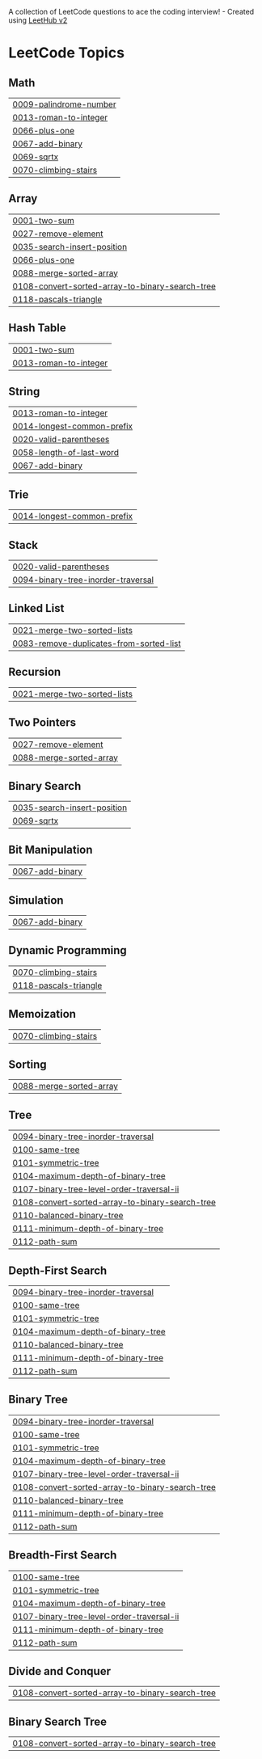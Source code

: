 A collection of LeetCode questions to ace the coding interview! - Created using [LeetHub v2](https://github.com/arunbhardwaj/LeetHub-2.0)
<!---LeetCode Topics Start-->
# LeetCode Topics
## Math
|  |
| ------- |
| [0009-palindrome-number](https://github.com/abdulkerimN/abdu2123/tree/master/0009-palindrome-number) |
| [0013-roman-to-integer](https://github.com/abdulkerimN/abdu2123/tree/master/0013-roman-to-integer) |
| [0066-plus-one](https://github.com/abdulkerimN/abdu2123/tree/master/0066-plus-one) |
| [0067-add-binary](https://github.com/abdulkerimN/abdu2123/tree/master/0067-add-binary) |
| [0069-sqrtx](https://github.com/abdulkerimN/abdu2123/tree/master/0069-sqrtx) |
| [0070-climbing-stairs](https://github.com/abdulkerimN/abdu2123/tree/master/0070-climbing-stairs) |
## Array
|  |
| ------- |
| [0001-two-sum](https://github.com/abdulkerimN/abdu2123/tree/master/0001-two-sum) |
| [0027-remove-element](https://github.com/abdulkerimN/abdu2123/tree/master/0027-remove-element) |
| [0035-search-insert-position](https://github.com/abdulkerimN/abdu2123/tree/master/0035-search-insert-position) |
| [0066-plus-one](https://github.com/abdulkerimN/abdu2123/tree/master/0066-plus-one) |
| [0088-merge-sorted-array](https://github.com/abdulkerimN/abdu2123/tree/master/0088-merge-sorted-array) |
| [0108-convert-sorted-array-to-binary-search-tree](https://github.com/abdulkerimN/abdu2123/tree/master/0108-convert-sorted-array-to-binary-search-tree) |
| [0118-pascals-triangle](https://github.com/abdulkerimN/abdu2123/tree/master/0118-pascals-triangle) |
## Hash Table
|  |
| ------- |
| [0001-two-sum](https://github.com/abdulkerimN/abdu2123/tree/master/0001-two-sum) |
| [0013-roman-to-integer](https://github.com/abdulkerimN/abdu2123/tree/master/0013-roman-to-integer) |
## String
|  |
| ------- |
| [0013-roman-to-integer](https://github.com/abdulkerimN/abdu2123/tree/master/0013-roman-to-integer) |
| [0014-longest-common-prefix](https://github.com/abdulkerimN/abdu2123/tree/master/0014-longest-common-prefix) |
| [0020-valid-parentheses](https://github.com/abdulkerimN/abdu2123/tree/master/0020-valid-parentheses) |
| [0058-length-of-last-word](https://github.com/abdulkerimN/abdu2123/tree/master/0058-length-of-last-word) |
| [0067-add-binary](https://github.com/abdulkerimN/abdu2123/tree/master/0067-add-binary) |
## Trie
|  |
| ------- |
| [0014-longest-common-prefix](https://github.com/abdulkerimN/abdu2123/tree/master/0014-longest-common-prefix) |
## Stack
|  |
| ------- |
| [0020-valid-parentheses](https://github.com/abdulkerimN/abdu2123/tree/master/0020-valid-parentheses) |
| [0094-binary-tree-inorder-traversal](https://github.com/abdulkerimN/abdu2123/tree/master/0094-binary-tree-inorder-traversal) |
## Linked List
|  |
| ------- |
| [0021-merge-two-sorted-lists](https://github.com/abdulkerimN/abdu2123/tree/master/0021-merge-two-sorted-lists) |
| [0083-remove-duplicates-from-sorted-list](https://github.com/abdulkerimN/abdu2123/tree/master/0083-remove-duplicates-from-sorted-list) |
## Recursion
|  |
| ------- |
| [0021-merge-two-sorted-lists](https://github.com/abdulkerimN/abdu2123/tree/master/0021-merge-two-sorted-lists) |
## Two Pointers
|  |
| ------- |
| [0027-remove-element](https://github.com/abdulkerimN/abdu2123/tree/master/0027-remove-element) |
| [0088-merge-sorted-array](https://github.com/abdulkerimN/abdu2123/tree/master/0088-merge-sorted-array) |
## Binary Search
|  |
| ------- |
| [0035-search-insert-position](https://github.com/abdulkerimN/abdu2123/tree/master/0035-search-insert-position) |
| [0069-sqrtx](https://github.com/abdulkerimN/abdu2123/tree/master/0069-sqrtx) |
## Bit Manipulation
|  |
| ------- |
| [0067-add-binary](https://github.com/abdulkerimN/abdu2123/tree/master/0067-add-binary) |
## Simulation
|  |
| ------- |
| [0067-add-binary](https://github.com/abdulkerimN/abdu2123/tree/master/0067-add-binary) |
## Dynamic Programming
|  |
| ------- |
| [0070-climbing-stairs](https://github.com/abdulkerimN/abdu2123/tree/master/0070-climbing-stairs) |
| [0118-pascals-triangle](https://github.com/abdulkerimN/abdu2123/tree/master/0118-pascals-triangle) |
## Memoization
|  |
| ------- |
| [0070-climbing-stairs](https://github.com/abdulkerimN/abdu2123/tree/master/0070-climbing-stairs) |
## Sorting
|  |
| ------- |
| [0088-merge-sorted-array](https://github.com/abdulkerimN/abdu2123/tree/master/0088-merge-sorted-array) |
## Tree
|  |
| ------- |
| [0094-binary-tree-inorder-traversal](https://github.com/abdulkerimN/abdu2123/tree/master/0094-binary-tree-inorder-traversal) |
| [0100-same-tree](https://github.com/abdulkerimN/abdu2123/tree/master/0100-same-tree) |
| [0101-symmetric-tree](https://github.com/abdulkerimN/abdu2123/tree/master/0101-symmetric-tree) |
| [0104-maximum-depth-of-binary-tree](https://github.com/abdulkerimN/abdu2123/tree/master/0104-maximum-depth-of-binary-tree) |
| [0107-binary-tree-level-order-traversal-ii](https://github.com/abdulkerimN/abdu2123/tree/master/0107-binary-tree-level-order-traversal-ii) |
| [0108-convert-sorted-array-to-binary-search-tree](https://github.com/abdulkerimN/abdu2123/tree/master/0108-convert-sorted-array-to-binary-search-tree) |
| [0110-balanced-binary-tree](https://github.com/abdulkerimN/abdu2123/tree/master/0110-balanced-binary-tree) |
| [0111-minimum-depth-of-binary-tree](https://github.com/abdulkerimN/abdu2123/tree/master/0111-minimum-depth-of-binary-tree) |
| [0112-path-sum](https://github.com/abdulkerimN/abdu2123/tree/master/0112-path-sum) |
## Depth-First Search
|  |
| ------- |
| [0094-binary-tree-inorder-traversal](https://github.com/abdulkerimN/abdu2123/tree/master/0094-binary-tree-inorder-traversal) |
| [0100-same-tree](https://github.com/abdulkerimN/abdu2123/tree/master/0100-same-tree) |
| [0101-symmetric-tree](https://github.com/abdulkerimN/abdu2123/tree/master/0101-symmetric-tree) |
| [0104-maximum-depth-of-binary-tree](https://github.com/abdulkerimN/abdu2123/tree/master/0104-maximum-depth-of-binary-tree) |
| [0110-balanced-binary-tree](https://github.com/abdulkerimN/abdu2123/tree/master/0110-balanced-binary-tree) |
| [0111-minimum-depth-of-binary-tree](https://github.com/abdulkerimN/abdu2123/tree/master/0111-minimum-depth-of-binary-tree) |
| [0112-path-sum](https://github.com/abdulkerimN/abdu2123/tree/master/0112-path-sum) |
## Binary Tree
|  |
| ------- |
| [0094-binary-tree-inorder-traversal](https://github.com/abdulkerimN/abdu2123/tree/master/0094-binary-tree-inorder-traversal) |
| [0100-same-tree](https://github.com/abdulkerimN/abdu2123/tree/master/0100-same-tree) |
| [0101-symmetric-tree](https://github.com/abdulkerimN/abdu2123/tree/master/0101-symmetric-tree) |
| [0104-maximum-depth-of-binary-tree](https://github.com/abdulkerimN/abdu2123/tree/master/0104-maximum-depth-of-binary-tree) |
| [0107-binary-tree-level-order-traversal-ii](https://github.com/abdulkerimN/abdu2123/tree/master/0107-binary-tree-level-order-traversal-ii) |
| [0108-convert-sorted-array-to-binary-search-tree](https://github.com/abdulkerimN/abdu2123/tree/master/0108-convert-sorted-array-to-binary-search-tree) |
| [0110-balanced-binary-tree](https://github.com/abdulkerimN/abdu2123/tree/master/0110-balanced-binary-tree) |
| [0111-minimum-depth-of-binary-tree](https://github.com/abdulkerimN/abdu2123/tree/master/0111-minimum-depth-of-binary-tree) |
| [0112-path-sum](https://github.com/abdulkerimN/abdu2123/tree/master/0112-path-sum) |
## Breadth-First Search
|  |
| ------- |
| [0100-same-tree](https://github.com/abdulkerimN/abdu2123/tree/master/0100-same-tree) |
| [0101-symmetric-tree](https://github.com/abdulkerimN/abdu2123/tree/master/0101-symmetric-tree) |
| [0104-maximum-depth-of-binary-tree](https://github.com/abdulkerimN/abdu2123/tree/master/0104-maximum-depth-of-binary-tree) |
| [0107-binary-tree-level-order-traversal-ii](https://github.com/abdulkerimN/abdu2123/tree/master/0107-binary-tree-level-order-traversal-ii) |
| [0111-minimum-depth-of-binary-tree](https://github.com/abdulkerimN/abdu2123/tree/master/0111-minimum-depth-of-binary-tree) |
| [0112-path-sum](https://github.com/abdulkerimN/abdu2123/tree/master/0112-path-sum) |
## Divide and Conquer
|  |
| ------- |
| [0108-convert-sorted-array-to-binary-search-tree](https://github.com/abdulkerimN/abdu2123/tree/master/0108-convert-sorted-array-to-binary-search-tree) |
## Binary Search Tree
|  |
| ------- |
| [0108-convert-sorted-array-to-binary-search-tree](https://github.com/abdulkerimN/abdu2123/tree/master/0108-convert-sorted-array-to-binary-search-tree) |
<!---LeetCode Topics End-->